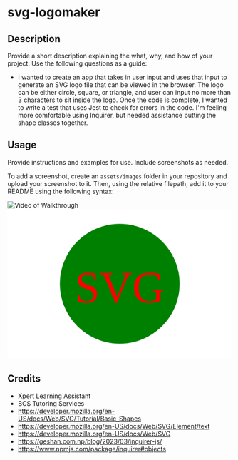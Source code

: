 # svg-logomaker

## Description

Provide a short description explaining the what, why, and how of your project. Use the following questions as a guide:

- I wanted to create an app that takes in user input and uses that input to generate an SVG logo file that can be viewed in the browser. The logo can be either circle, square, or triangle, and user can input no more than 3 characters to sit inside the logo. Once the code is complete, I wanted to write a test that uses Jest to check for errors in the code. I'm feeling more comfortable using Inquirer, but needed assistance putting the shape classes together. 

## Usage

Provide instructions and examples for use. Include screenshots as needed.

To add a screenshot, create an `assets/images` folder in your repository and upload your screenshot to it. Then, using the relative filepath, add it to your README using the following syntax:

![Video of Walkthrough](https://drive.google.com/file/d/1AhCJL86rOSDwVhyRNw1h8GBMdwfm1Ajh/view?usp=sharing)
![Screenshot of sample file](https://github.com/adammathis05/svg-logomaker/blob/main/examples/logo.svg)

## Credits
- Xpert Learning Assistant
- BCS Tutoring Services
- https://developer.mozilla.org/en-US/docs/Web/SVG/Tutorial/Basic_Shapes
- https://developer.mozilla.org/en-US/docs/Web/SVG/Element/text
- https://developer.mozilla.org/en-US/docs/Web/SVG
- https://geshan.com.np/blog/2023/03/inquirer-js/
- https://www.npmjs.com/package/inquirer#objects
